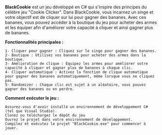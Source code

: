 **BlackCookie** est un jeu développé en C# qui s'inspire des principes du célèbre jeu "Cookie Clicker". Dans BlackCookie, vous incarnez un singe et votre objectif est de cliquer sur lui pour gagner des bananes. Avec ces bananes, vous pouvez accéder à la boutique du jeu pour acheter des armes et les équiper afin d'améliorer votre capacité à cliquer et ainsi gagner plus de bananes.


**Fonctionnalités principales :**

    1- Cliquer pour gagner : Cliquez sur le singe pour gagner des bananes.
    2- Boutique : Utilisez vos bananes pour acheter des armes dans la boutique.
    3- Amélioration de clique : Équipez les armes pour améliorer votre capacité à cliquer et gagner plus de bananes à chaque clic.
    4- Cliquer automatique : Activez la fonction de clique automatique pour gagner des bananes automatiquement, même lorsque vous ne cliquez pas.
    5- Randomizer : Chaque clic est sujet à un aléatoire, vous pouvez gagner des bananes ou en perdre.


**Comment exécuter le jeu :**

    Assurez-vous d'avoir installé un environnement de développement C# (tel que Visual Studio).
    Clonez ou téléchargez le dépôt du jeu
    Ouvrez le projet dans votre environnement de développement.
    Compilez et exécutez le projet "BlackCookie.exe" pour commencer à jouer.
